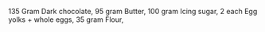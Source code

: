 135 Gram Dark chocolate,
95 gram Butter,
100 gram Icing sugar,
2 each Egg yolks + whole eggs,
35 gram Flour,
